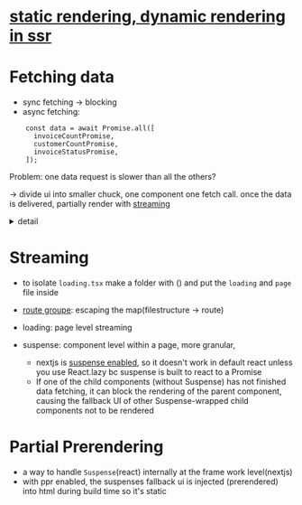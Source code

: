 # [static rendering, dynamic rendering in ssr](https://nextjs.org/learn/dashboard-app/static-and-dynamic-rendering)
# Fetching data
- sync fetching -> blocking
- async fetching:
```
    const data = await Promise.all([
      invoiceCountPromise,
      customerCountPromise,
      invoiceStatusPromise,
    ]);
```
Problem: one data request is slower than all the others? 

-> divide ui into smaller chuck, one component one fetch call. once the data is delivered, partially render with [streaming](https://nextjs.org/learn/dashboard-app/streaming)
<details>
  <summary>detail</summary>
 Without Next.js streaming, React components will render only after all subcomponents have resolved their data. Next.js streaming, however, allows for partial rendering, meaning that as soon as a child component's data is available, it can be rendered. This enables a smoother and faster user experience, as parts of the page can be displayed incrementally rather than waiting for all data to load.
</details>

# Streaming
- to isolate `loading.tsx` make a folder with () and put the `loading` and `page` file inside 

- [route groupe](https://nextjs.org/learn/dashboard-app/streaming#fixing-the-loading-skeleton-bug-with-route-groups): escaping the map(filestructure -> route)
- loading: page level streaming
- suspense: component level within a page, more granular, 
    - nextjs is [suspense enabled](https://react.dev/reference/react/Suspense#usage), so it doesn't work in default react unless you use React.lazy bc suspense is built to react to a Promise
    - If one of the child components (without Suspense) has not finished data fetching, it can block the rendering of the parent component, causing the fallback UI of other Suspense-wrapped child components not to be rendered
  
# Partial Prerendering
- a way to handle `Suspense`(react) internally at the frame work level(nextjs)
- with ppr enabled, the suspenses fallback ui is injected (prerendered) into html during build time so it's static

